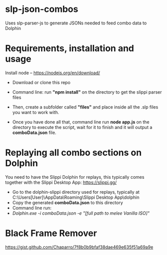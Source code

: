 # slp-json-combos
Uses slp-parser-js to generate JSONs needed to feed combo data to Dolphin

# Requirements, installation and usage

Install node – https://nodejs.org/en/download/

- Download or clone this repo
- Command line: run **"npm install"** on the directory to get the slippi parser files

- Then, create a subfolder called **"files"** and place inside all the .slp files you want to work with.

- Once you have done all that, command line run **node app.js** on the directory to execute the script, wait for it to finish and it will output a **comboData.json** file.


# Replaying all combo sections on Dolphin

You need to have the Slippi Dolphin for replays, this typically comes together with the Slippi Desktop App: 
https://slippi.gg/

- Go to the dolphin-slippi directory used for replays, typically at C:\Users\[User]\AppData\Roaming\Slippi Desktop App\dolphin
- Copy the generated **comboData.json** to this directory
- Command line run:
- _Dolphin.exe -i comboData.json -e "[full path to melee Vanilla ISO]"_


# Black Frame Remover
https://gist.github.com/Chaparro/7f8b0b9bfaf38dae469e635f51a69a9e
